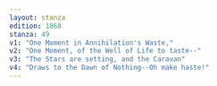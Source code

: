 ```yaml
---
layout: stanza
edition: 1868
stanza: 49
v1: "One Moment in Annihilation's Waste,"
v2: "One Moment, of the Well of Life to taste--"
v3: "The Stars are setting, and the Caravan"
v4: "Draws to the Dawn of Nothing--Oh make haste!"
---
```

